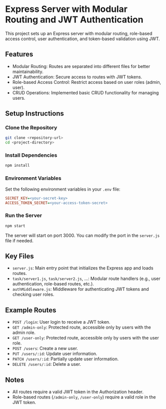 # Express Server with Modular Routing and JWT Authentication

This project sets up an Express server with modular routing, role-based access control, user authentication, and token-based validation using JWT.

## Features

* Modular Routing: Routes are separated into different files for better maintainability.
* JWT Authentication: Secure access to routes with JWT tokens.
* Role-based Access Control: Restrict access based on user roles (admin, user).
* CRUD Operations: Implemented basic CRUD functionality for managing users.

## Setup Instructions

### Clone the Repository

```bash
git clone <repository-url>
cd <project-directory>
```

### Install Dependencies

```bash
npm install
```

### Environment Variables

Set the following environment variables in your `.env` file:

```ini
SECRET_KEY=<your-secret-key>
ACCESS_TOKEN_SECRET=<your-access-token-secret>
```

### Run the Server

```bash
npm start
```

The server will start on port 3000. You can modify the port in the `server.js` file if needed.

## Key Files

* `server.js`: Main entry point that initializes the Express app and loads routes.
* `task/server1.js`, `task/server2.js`, ...: Modular route handlers (e.g., user authentication, role-based routes, etc.).
* `authMiddleware.js`: Middleware for authenticating JWT tokens and checking user roles.

## Example Routes

* `POST /login`: User login to receive a JWT token.
* `GET /admin-only`: Protected route, accessible only by users with the admin role.
* `GET /user-only`: Protected route, accessible only by users with the user role.
* `POST /users`: Create a new user.
* `PUT /users/:id`: Update user information.
* `PATCH /users/:id`: Partially update user information.
* `DELETE /users/:id`: Delete a user.

## Notes

* All routes require a valid JWT token in the Authorization header.
* Role-based routes (`/admin-only`, `/user-only`) require a valid role in the JWT token.